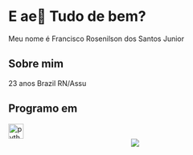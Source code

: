 <h1 align="left">E ae👋 Tudo de bem?</h1>

<p align="left">Meu nome é Francisco Rosenilson dos Santos Junior</p>
<h2 align="left">Sobre mim</h2>
23 anos
Brazil
RN/Assu
<h2 align="left">Programo em</h2>
<div align="left">
<img src="https://cdn.jsdelivr.net/gh/devicons/devicon/icons/python/python-original.svg" height="30" alt="python logo"  />
</div>

<div align="center">
  <img src="https://profile-counter.glitch.me/Rosenilson-dv/count.svg"  />
</div>

